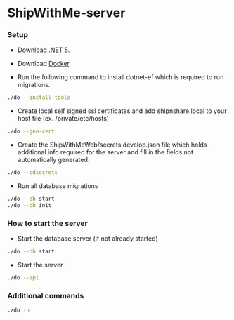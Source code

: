 # ShipWithMe-server

### Setup
- Download [.NET 5](https://dotnet.microsoft.com/download).
- Download [Docker](https://docs.docker.com/get-docker/).

- Run the following command to install dotnet-ef which is required to run migrations.
```bash
./do --install-tools
```

- Create local self signed ssl certificates and add shipnshare.local to your host file (ex. /private/etc/hosts)
```bash
./do --gen-cert
```

- Create the ShipWithMeWeb/secrets.develop.json file which holds additional info required for the server and fill in the fields not automatically generated.
```bash
./do --cdsecrets
```

- Run all database migrations
```bash
./do --db start
./do --db init
```

### How to start the server
- Start the database server (if not already started)

```bash
./do --db start
```

- Start the server
```bash
./do --api
```

### Additional commands
```bash
./do -h
```
